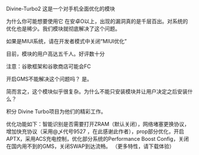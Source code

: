 Divine-Turbo2
这是一个对手机全面优化的模块

为什么你可能想要使用它
在安卓O以上，出现的漏洞真的是千层百出。对系统的优化也是稀少。我们模块就彻底解决了这个问题。

如果是MIUI系统，请在开发者模式中关闭“MIUI优化”

目前，模块的用户高达五千人。好评数十分

注意：谷歌框架和谷歌商店可能会FC

开启GMS不能解决这个问题吗？
是。


简而言之，这个模块似乎很复杂。为什么不能只安装模块并让用户决定之后安装什么？

积分
Divine Turbo项目为他们的精彩工作。

优化功能如下：智能识别是否需要打开ZRAM（默认关闭），网络堵塞更换协议，增加快充协议（采用@乄代号9527 ，在此感谢此作者），prop部分优化，开启APTX，采用ACS充电控制，优化部分系统的Performance Boost Config，关闭在国内用不到的GMS，关闭SWAP到达流畅。
（更多特性，请下载体验）
